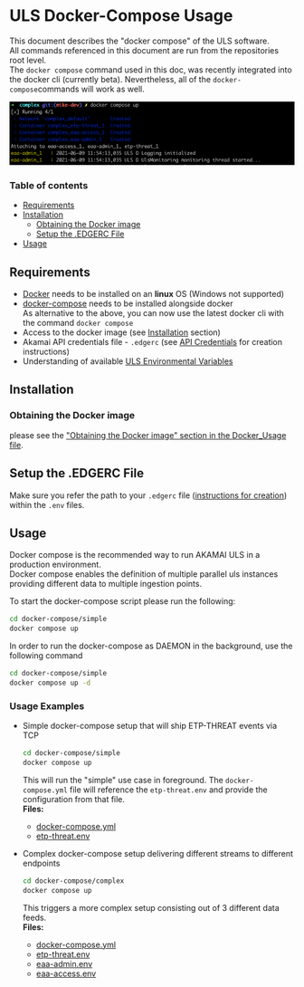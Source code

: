 # ULS Docker-Compose Usage
This document describes the "docker compose" of the ULS software.  
All commands referenced in this document are run from the repositories root level.  
The `docker compose` command used in this doc, was recently integrated into the docker cli (currently beta). Nevertheless, all of the `docker-compose`commands will work as well. 

![ULS docker compose usage](./images/uls_docker-compose_complex_example.png)  

### Table of contents
- [Requirements](#requirements)
- [Installation](#installation)
  - [Obtaining the Docker image](#obtaining-the-docker-image)
  - [Setup the .EDGERC File](#setup-the-edgerc-file)
- [Usage](#usage)

## Requirements
- [Docker](https://www.docker.com/) needs to be installed on an **linux** OS (Windows not supported)
- [docker-compose](https://docs.docker.com/compose/install/) needs to be installed alongside docker  
  As alternative to the above, you can now use the latest docker cli with the command `docker compose`
- Access to the docker image (see [Installation](#installation) section)
- Akamai API credentials file - `.edgerc` (see [API Credentials](AKAMAI_API_CREDENTIALS.md) for creation instructions)
- Understanding of available [ULS Environmental Variables](ARGUMENTS_ENV_VARS.md)

## Installation
### Obtaining the Docker image
please see the ["Obtaining the Docker image" section in the Docker_Usage file](DOCKER_USAGE.md#obtaining-the-docker-image).

## Setup the .EDGERC File
Make sure you refer the path to your `.edgerc` file  ([instructions for creation](AKAMAI_API_CREDENTIALS.md)) within the `.env` files.

## Usage
Docker compose is the recommended way to run AKAMAI ULS in a production environment.  
Docker compose enables the definition of multiple parallel uls instances providing different data to multiple ingestion points.

To start the docker-compose script please run the following:
```bash
cd docker-compose/simple
docker compose up
```


In order to run the docker-compose as DAEMON in the background, use the following command
  ```bash
cd docker-compose/simple
docker compose up -d
  ```

### Usage Examples
- Simple docker-compose setup that will ship ETP-THREAT events via TCP
  ```bash
  cd docker-compose/simple
  docker compose up
  ```
  This will run the "simple" use case in foreground. 
  The `docker-compose.yml` file will reference the `etp-threat.env` and provide the configuration from that file.  
  **Files:**  
    - [docker-compose.yml](examples/docker-compose/simple/docker-compose.yml)
    - [etp-threat.env](examples/docker-compose/simple/etp-threat.env)

  
- Complex docker-compose setup delivering different streams to different endpoints
  ```bash
  cd docker-compose/complex
  docker compose up
  ```
  This triggers a more complex setup consisting out of 3 different data feeds.  
  **Files:**  
    - [docker-compose.yml](examples/docker-compose/complex/docker-compose.yml)
    - [etp-threat.env](examples/docker-compose/complex/etp-threat.env)
    - [eaa-admin.env](examples/docker-compose/complex/eaa-access.env)
    - [eaa-access.env](examples/docker-compose/complex/eaa-access.env)